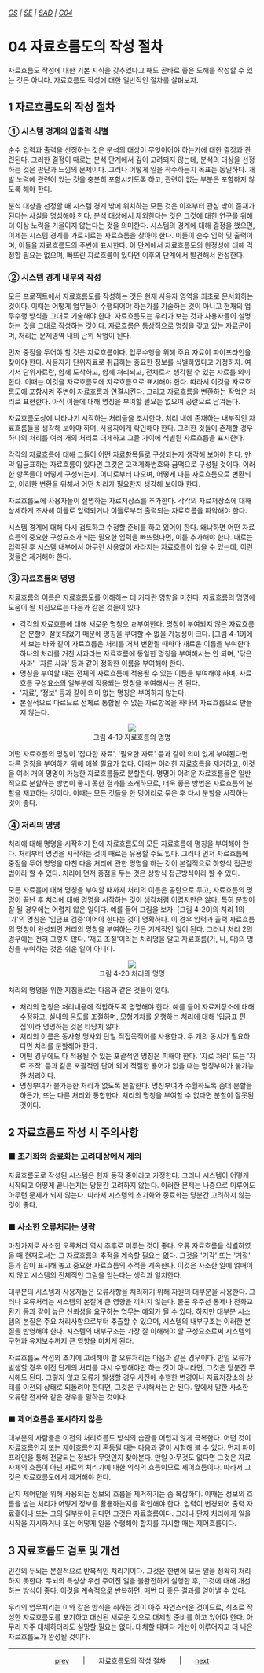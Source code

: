 ###### [*CS*](../../README.md) | [*SE*](../README.md) | [*SAD*](README.md) | [*C04*](C04-00.md)

# 04 자료흐름도의 작성 절차

자료흐름도 작성에 대한 기본 지식을 갖추었다고 해도 곧바로 좋은 도해를 작성할 수 있는 것은 아니다. 자료흐름도 작성에 대한 일반적인 절차를 살펴보자.

## 1 자료흐름도의 작성 절차

### ① 시스템 경계의 입출력 식별

순수 입력과 출력을 선정하는 것은 분석의 대상이 무엇이어야 하는가에 대한 결정과 관련된다. 그러한 결정이 때로는 분석 단계에서 깊이 고려되지 않는데, 분석의 대상을 선정하는 것은 판단과 느낌의 문제이다. 그러나 어떻게 일을 착수하든지 목표는 동일하다. 개발 노력에 관련이 있는 것을 충분히 포함시키도록 하고, 관련이 없는 부분은 포함하지 않도록 해야 한다.

분석 대상을 선정할 때 시스템 경계 밖에 위치하는 모든 것은 이후부터 관심 밖이 존재가 된다는 사실을 명심해야 한다. 분석 대상에서 제외한다는 것은 그것에 대한 연구를 위해 더 이상 노력을 기울이지 않는다는 것을 의미한다. 시스템의 경계에 대해 결정을 했으면, 이제는 시스템 경계를 가로지르는 자료흐름을 찾아야 한다. 이들이 순수 입력 및 출력이며, 이들을 자료흐름도의 주변에 표시한다. 이 단계에서 자료흐름도의 완정성에 대해 걱정할 필요는 없으며, 빠뜨린 자료흐름이 있다면 이후의 단계에서 발견해서 완성한다.

### ② 시스템 경계 내부의 작성

모든 프로젝트에서 자료흐름도를 작성하는 것은 현재 사용자 영역을 최초로 문서화하는 것이다. 이때는 어떻게 업무들이 수행되어야 하는가를 기술하는 것이 아니고 현재의 업무수행 방식을 그대로 기술해야 한다. 자료흐름도는 우리가 보는 것과 사용자들이 설명하는 것을 그대로 작성하는 것이다. 자료흐름은 통상적으로 명칭을 갖고 있는 자료군이며, 처리는 문제영역 내의 단위 작업이 된다.

먼저 중점을 두어야 할 것은 자료흐름이다. 업무수행을 위해 주요 자료이 파이프라인을 찾아야 한다. 사용자가 단위자료로 취급하는 중요한 정보를 식별하였다고 가정하자. 여기서 단위자료란, 함께 도착하고, 함께 처리되고, 전체로서 생각될 수 있는 자료를 의미한다. 이때는 이것을 자료흐름도에 자료흐름으로 표시해야 한다. 따라서 이것을 자료흐름도에 포함시켜 주변이 자료흐름과 연결시킨다. 그리고 자료흐름을 변환하는 작업은 처리로 표현한다. 아직 이들에 대해 명칭을 부여할 필요는 없으며 공란으로 남겨둔다.

자료흐름도상에 나타나기 시작하는 처리들을 조사한다. 처리 내에 존재하는 내부적인 자료흐름들을 생각해 보아야 하며, 사용자에게 확인해야 한다. 그러한 것들이 존재할 경우 하나의 처리를 여러 개의 처리로 대체하고 그들 가이에 식별된 자료흐름을 표시한다.

각각의 자료흐름에 대해 그들이 어떤 자료항목들로 구성되는지 생각해 보아야 한다. 만약 입금표하는 자료흐름이 있다면 그것은 고객계좌번호와 금액으로 구성될 것이다. 이러한 항목들이 어떻게 구성되는지, 어디로부터 나오며, 어떻게 다른 자료흐름으로 변환되고, 이러한 변환을 위해서 어떤 처리가 필요한지 생각해 보아야 한다.

자료흐름도에 사용자들이 설명하는 자료저장소를 추가한다. 각각의 자료저장소에 대해 상세하게 조사해 이들로 입력되거나 이들로부터 출력되는 자료흐름을 파악해야 한다.

시스템 경계에 대해 다시 검토하고 수정할 준비를 하고 있어야 한다. 왜냐하면 어떤 자료흐름의 중요한 구성요소가 되는 필요한 입력을 빠뜨렸다면, 이를 추가해야 한다. 때로는 입력된 후 시스템 내부에서 아무런 사용없이 사라지는 자료흐름이 있을 수 있는데, 이런 것들은 제거해야 한다.

### ③ 자료흐름의 명명

자료흐름의 이름은 자료흐름도를 이해하는 데 커다란 영향을 미친다. 자료흐름의 명명에 도움이 될 지침으로는 다음과 같은 것들이 있다.

* 각각의 자료흐름에 대해 새로운 명칭으 ㄹ부여한다. 명칭이 부여되지 않은 자료흐름은 분할이 잘못되었기 때문에 명칭을 부여할 수 없을 가능성이 크다. [그림 4-19]에서 보는 바와 같이 자료흐름은 처리를 거쳐 변환될 때마다 새로운 이름을 부여한다. 하나의 처리를 거친 사과라는 자료흐름에 동일한 명칭을 부여해서는 안 되며, '닦은 사과', '자른 사과' 등과 같이 정확한 이름을 부여해야 한다.
* 명칭을 부여할 때는 전체의 자료흐름에 적용될 수 있는 이름을 부여해야 하며, 자료흐름 구성요소의 일부분에 적용되는 명칭을 부여해서는 안 된다.
* '자료', '정보' 등과 같이 의미 없는 명칭은 부여하지 않는다.
* 본질적으로 다르므로 전체로 통합될 수 없는 자료항목을 하나의 자료흐름으로 만들지 않는다.

<p align="center">
    <img src="https://user-images.githubusercontent.com/75299843/110275472-74127500-8014-11eb-8ac0-2caa273f8eb2.jpg"><br>
    그림 4-19 자료흐름의 명명
</p>

어떤 자료흐름의 명칭이 '잡다한 자료', '필요한 자료' 등과 같이 의미 없게 부여된다면 다른 명칭을 부여하기 위해 애쓸 필요가 없다. 이때는 이러한 자료흐름을 제거하고, 이것을 여러 개의 명명이 가능한 자료흐름들로 분할한다. 명명이 어려운 자료흐름들은 일반적으로 분할하는 방법이 좋지 못한 결과를 초래하므로, 더욱 좋은 방법은 자료흐름의 분할을 재고하는 것이다. 이때는 모든 것들을 한 덩어리로 묶은 후 다시 분할을 시작하는 것이 좋다.

### ④ 처리의 명명

처리에 대해 명명을 시작하기 전에 자료흐름도의 모든 자료흐름에 명칭을 부여해야 한다. 처리부터 명명을 시작하는 것이 때로는 유용할 수도 있다. 그러나 먼저 자료흐름에 중점을 두어 명명을 마친 다음 처리에 관한 명명을 하는 것이 본질적으로 하향식 접근방법이라 할 수 있다. 처리에 먼저 중점을 두는 것은 상향식 접근방식이라 할 수 있다.

모든 자료흚에 대해 명칭을 부여할 때까지 처리의 이름은 공란으로 두고, 자료흐름의 명명이 끝난 후 처리에 대해 명명을 시작하는 것이 생각처럼 어렵지만은 않다. 특히 분할이 잘 될 경우에는 어렵지 않은 일이다. 예를 들어 그림을 보자. [그림 4-20]의 처리 1의 '가'의 명칭은 '입금표 검증'이어야 한다는 것이 명확하다. 이 경우 입력과 출력 자료흐름의 명칭이 완성되면 처리의 명칭을 부여하는 것은 기계적인 일이 된다. 그러나 처리 2의 경우에는 전혀 그렇지 않다. '재고 조절'이라는 처리명을 알고 자료흐름(가, 나, 다)의 명칭을 부여하는 것은 쉬운 일이 아니다.

<p align="center">
    <img src="https://user-images.githubusercontent.com/75299843/110275481-783e9280-8014-11eb-98d4-b586f9ebe70b.jpg"><br>
    그림 4-20 처리의 명명
</p>

처리의 명명을 위한 지침들로는 다음과 같은 것들이 있다.

* 처리의 명칭은 처리내용에 적합하도록 명명해야 한다. 예를 들어 자료저장소에 대해 수정하고, 실내의 온도를 조절하며, 모형기차를 운행하는 처리에 대해 '입금표 편집'이라 명명하는 것은 타당치 않다.
* 처리의 이름은 동사형 명사와 단일 직접목적어를 사용한다. 두 개의 동사가 필요하다면 처리를 분할해야 한다.
* 어떤 경우에도 다 적용될 수 있는 포괄적인 명칭은 피해야 한다. '자료 처리' 또는 '자료 조작' 등과 같은 포괄적인 단어 외에 적절한 용어가 없을 때는 명칭부여가 불가능한 처리이다.
* 명칭부여가 불가능한 처리가 없도록 분할한다. 명칭부여가 수월하도록 좀더 분할을 하든가, 또는 다른 처리와 통합한다. 처리의 명칭을 부여할 수 없다면 분할이 잘못된 것이다.

## 2 자료흐름도 작성 시 주의사항

### ■ 초기화와 종료화는 고려대상에서 제외

자료흐름도로 작성된 시스템은 현재 동작 중이라고 가정한다. 그러나 시스템이 어떻게 시작되고 어떻게 끝나는지는 당분간 고려하지 않는다. 이러한 문제는 나중으로 미루어도 아무런 문제가 되지 않는다. 따라서 시스템의 초기화와 종료화는 당분간 고려하지 않는 것이 좋다.

### ■ 사소한 오류처리는 생략

마찬가지로 사소한 오류처리 역시 추후로 미루는 것이 좋다. 오류 자료흐름을 식별하였을 때 현재로서는 그 자료흐름의 추적을 계속할 필요는 없다. 그것을 '기각' 또는 '거절' 등과 같이 표시해 놓고 중요한 자료흐름의 추적을 계속한다. 이것은 사소한 일에 얽매이지 않고 시스템의 전체적인 그림을 얻는다는 생각과 일치한다.

대부분의 시스템과 사용자들은 오류사항을 처리하기 위해 자원의 대부분을 사용한다. 그러나 오류처리는 시스템의 본질에 큰 영향을 끼치지 않는다. 물론 우주선 통제나 전화교환기 등과 같이 높은 신뢰성을 요구하는 업무는 예외가 될 수 있다. 하지만 대부분 시스템의 본질은 주요 처리사항으로부터 추출할 수 있으며, 시스템의 내부구조는 이러한 본질을 반영해야 한다. 시스템의 내부구조는 가장 잘 이해해야 할 구성요소로써 시스템의 구현과 유지보수까지 큰 영향을 미치게 된다.

자료흐름도 작성의 초기에 고려해야 할 오류처리는 다음과 같은 경우이다. 만일 오류가 발생할 경우 이전 단계의 처리를 다시 수행해야만 하는 것이 아니라면, 그것은 당분간 무시해도 된다. 그렇지 않고 오류가 발생할 경우 사전에 수행한 변경이나 자료저장소의 상태를 이전의 상태로 되돌려야 한다면, 그것은 무시해서는 안 된다. 앞에서 말한 사소한 오류란 전자와 같은 경우를 말하는 것이다.

### ■ 제어흐름은 표시하지 않음

대부분의 사람들은 이전의 처리흐름도 방식의 습관을 어렵지 않게 극복한다. 어떤 것이 자료흐름인지 또는 제어흐름인지 혼동될 때는 다음과 같이 시험해 볼 수 있다. 먼저 파이프라인을 통해 전달되는 정보가 무엇인지 찾아본다. 만일 아무것도 없다면 그것은 자료 자체의 흐름이 아닌 자료의 처리기에 대한 의식의 흐름이므로 제어흐름이다. 따라서 그것은 자료흐름도에서 제거해야 한다.

단지 제어만을 위해 사용되는 정보의 흐름을 제거하기는 좀 복잡하다. 이때는 정보의 흐름을 받는 처리가 어떻게 정보를 활용하는지를 확인해야 한다. 입력이 변경되어 출력 자료흚이나 또는 그의 일부분이 된다면 그것은 자료흐름이다. 그러나 단지 처리에게 일을 시작을 지시하거나 또는 어떻게 일을 수행해야 할지를 지시할 때는 제어흐름이다.

## 3 자료흐름도 검토 및 개선

인간의 두뇌는 본질적으로 반복적인 처리기이다. 그것은 한번에 모든 일을 정확히 처리하지 못한다. 두뇌의 특성상 우선 주어진 일을 불완전하게 실행한 후, 그것에 대해 개선하는 방식이 좋다. 이것을 계속적으로 반복하면, 매번 더 좋은 결과를 얻어낼 수 있다.

우리의 업무처리는 이와 같은 방식을 취하는 것이 아주 자연스러운 것이므로, 최초로 작성한 자료흐름도를 포기하고 대선된 새로운 것으로 대체할 준비를 하고 있어야 한다. 아무리 자주 대체하더라도 실망할 필요는 없다. 대체할 때마다 개선이 이루어지고 더 나은 자료흐름도가 완성될 것이다.

---

<p align="center">
    <a href="C04-03.md">prev</a>
    &nbsp; &nbsp; &nbsp; | &nbsp; &nbsp; &nbsp;
    자료흐름도의 작성 절차
    &nbsp; &nbsp; &nbsp; | &nbsp; &nbsp; &nbsp;
    <a href="C04-example.md">next</a>
</p>
